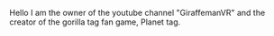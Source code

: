 Hello I am the owner of the youtube channel "GiraffemanVR" and the creator of the gorilla tag fan game, Planet tag.
